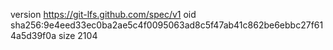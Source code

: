 version https://git-lfs.github.com/spec/v1
oid sha256:9e4eed33ec0ba2ae5c4f0095063ad8c5f47ab41c862be6ebbc27f614a5d39f0a
size 2104
